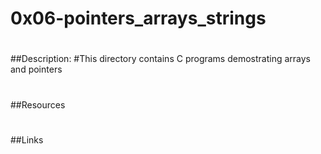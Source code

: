 # 0x06-pointers_arrays_strings
#
##Description:
#This directory contains C programs demostrating arrays and pointers
#
##Resources
#
##Links
